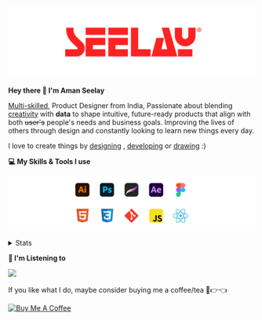 [![banner](./images/seelay.svg)](https://www.seelay.in)

**Hey there 👋 I'm Aman Seelay**

[Multi-skilled](https://www.seelay.in/#skills), Product Designer from India, Passionate about blending [creativity](https://illustrations.seelay.in) with <b>data</b> to shape intuitive, future-ready products that align with both <s>user's</s> people's needs and business goals. Improving the lives of others through design and constantly looking to learn new things every day.

I love to create things by [designing](https://www.seelay.in/#work) , [developing](https://www.seelay.in/#projects) or [drawing](https://art.seelay.in) :)

**💻 My Skills & Tools I use**

[![banner](./images/skills&tools.svg)](https://www.seelay.in/about)

<details>
  <summary>Stats</summary>

---

<!--START_SECTION:waka-->
![Profile Views](http://img.shields.io/badge/Profile%20Views-18-blue)

**🐱 My GitHub Data** 

> 📦 603.0 kB Used in GitHub's Storage 
 > 
> 🏆 418 Contributions in the Year 2025
 > 
> 💼 Opted to Hire
 > 
> 📜 1 Public Repository 
 > 
> 🔑 24 Private Repository 
 > 
**I'm a Night 🦉** 

```text
🌞 Morning                302 commits         ███░░░░░░░░░░░░░░░░░░░░░░   13.26 % 
🌆 Daytime                315 commits         ███░░░░░░░░░░░░░░░░░░░░░░   13.83 % 
🌃 Evening                736 commits         ████████░░░░░░░░░░░░░░░░░   32.31 % 
🌙 Night                  925 commits         ██████████░░░░░░░░░░░░░░░   40.61 % 
```
📅 **I'm Most Productive on Tuesday** 

```text
Monday                   265 commits         ███░░░░░░░░░░░░░░░░░░░░░░   11.63 % 
Tuesday                  395 commits         ████░░░░░░░░░░░░░░░░░░░░░   17.34 % 
Wednesday                290 commits         ███░░░░░░░░░░░░░░░░░░░░░░   12.73 % 
Thursday                 374 commits         ████░░░░░░░░░░░░░░░░░░░░░   16.42 % 
Friday                   299 commits         ███░░░░░░░░░░░░░░░░░░░░░░   13.13 % 
Saturday                 291 commits         ███░░░░░░░░░░░░░░░░░░░░░░   12.77 % 
Sunday                   364 commits         ████░░░░░░░░░░░░░░░░░░░░░   15.98 % 
```


📊 **This Week I Spent My Time On** 

```text
🕑︎ Time Zone: Asia/Kolkata

💬 Programming Languages: 
Other                    18 hrs 12 mins      █████████████████░░░░░░░░   67.71 % 
JavaScript               7 hrs 55 mins       ███████░░░░░░░░░░░░░░░░░░   29.46 % 
JSON                     43 mins             █░░░░░░░░░░░░░░░░░░░░░░░░   02.67 % 
CSS                      1 min               ░░░░░░░░░░░░░░░░░░░░░░░░░   00.08 % 
Image (svg)              0 secs              ░░░░░░░░░░░░░░░░░░░░░░░░░   00.03 % 

🔥 Editors: 
Chrome                   13 hrs 22 mins      ████████████░░░░░░░░░░░░░   49.74 % 
VS Code                  8 hrs 38 mins       ████████░░░░░░░░░░░░░░░░░   32.16 % 
Edge                     4 hrs 52 mins       █████░░░░░░░░░░░░░░░░░░░░   18.10 % 

💻 Operating System: 
Windows                  26 hrs 53 mins      █████████████████████████   100.00 % 
```

**I Mostly Code in JavaScript** 

```text
JavaScript               16 repos            ███████████████░░░░░░░░░░   61.54 % 
HTML                     4 repos             ████░░░░░░░░░░░░░░░░░░░░░   15.38 % 
TypeScript               4 repos             ████░░░░░░░░░░░░░░░░░░░░░   15.38 % 
Java                     2 repos             ██░░░░░░░░░░░░░░░░░░░░░░░   07.69 % 
```




 Last Updated on 09/03/2025 06:39:11 UTC
<!--END_SECTION:waka-->

---

 </details>

**🎵 I'm Listening to**

<object data="https://now-play.vercel.app/api/generate?uid=7a17a86e-d6b7-43b5-8d9c-1d6dae42a779" >

  <img src="https://now-play.vercel.app/api/generate?uid=7a17a86e-d6b7-43b5-8d9c-1d6dae42a779" />

</object>

If you like what I do, maybe consider buying me a coffee/tea 🥺👉👈

<a href="https://www.buymeacoffee.com/seelay" target="_blank"><img src="https://cdn.buymeacoffee.com/buttons/v2/default-red.png" alt="Buy Me A Coffee" width="150" ></a>
